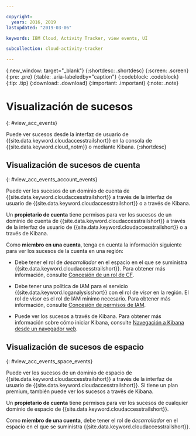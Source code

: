 ```yaml
---

copyright:
  years: 2016, 2019
lastupdated: "2019-03-06"

keywords: IBM Cloud, Activity Tracker, view events, UI

subcollection: cloud-activity-tracker

---
```


{:new_window: target="_blank"}
{:shortdesc: .shortdesc}
{:screen: .screen}
{:pre: .pre}
{:table: .aria-labeledby="caption"}
{:codeblock: .codeblock}
{:tip: .tip}
{:download: .download}
{:important: .important}
{:note: .note}


# Visualización de sucesos
{: #view_acc_events}

Puede ver sucesos desde la interfaz de usuario de {{site.data.keyword.cloudaccesstrailshort}} en la consola de {{site.data.keyword.cloud_notm}} o mediante Kibana.
{:shortdesc}
   

## Visualización de sucesos de cuenta
{: #view_acc_events_account_events}

Puede ver los sucesos de un dominio de cuenta de {{site.data.keyword.cloudaccesstrailshort}} a través de la interfaz de usuario de {{site.data.keyword.cloudaccesstrailshort}} o a través de Kibana.

Un **propietario de cuenta** tiene permisos para ver los sucesos de un dominio de cuenta de {{site.data.keyword.cloudaccesstrailshort}} a través de la interfaz de usuario de {{site.data.keyword.cloudaccesstrailshort}} o a través de Kibana.

Como **miembro en una cuenta**, tenga en cuenta la información siguiente para ver los sucesos de la cuenta en una región:

* Debe tener el rol de *desarrollador* en el espacio en el que se suministra {{site.data.keyword.cloudaccesstrailshort}}. Para obtener más información, consulte [Concesión de un rol de CF](/docs/services/cloud-activity-tracker/how-to?topic=cloud-activity-tracker-grant_permissions#grant_cf_role).

* Debe tener una política de IAM para el servicio {{site.data.keyword.loganalysisshort}} con el rol de *visor* en la región. El rol de visor es el rol de IAM mínimo necesario. Para obtener más información, consulte [Concesión de permisos de IAM](/docs/services/cloud-activity-tracker/how-to?topic=cloud-activity-tracker-grant_permissions#grant_iam_policy).

* Puede ver los sucesos a través de Kibana. Para obtener más información sobre cómo iniciar Kibana, consulte [Navegación a Kibana desde un navegador web](/docs/services/cloud-activity-tracker/how-to/manage-events-ui?topic=cloud-activity-tracker-launch_kibana#launch_Kibana_from_browser).



## Visualización de sucesos de espacio
{: #view_acc_events_space_events}

Puede ver los sucesos de un dominio de espacio de {{site.data.keyword.cloudaccesstrailshort}} a través de la interfaz de usuario de {{site.data.keyword.cloudaccesstrailshort}}. Si tiene un plan premium, también puede ver los sucesos a través de Kibana.

Un **propietario de cuenta** tiene permisos para ver los sucesos de cualquier dominio de espacio de {{site.data.keyword.cloudaccesstrailshort}}.

Como **miembro de una cuenta**, debe tener el rol de *desarrollador* en el espacio en el que se suministra {{site.data.keyword.cloudaccesstrailshort}}.


